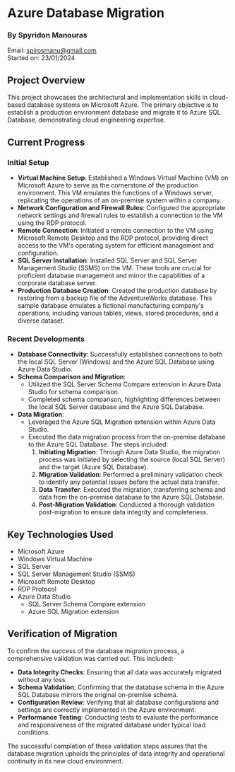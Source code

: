 # Azure Database Migration
### By Spyridon Manouras
Email: spirosmanu@gmail.com  
Started on: 23/01/2024

## Project Overview
This project showcases the architectural and implementation skills in cloud-based database systems on Microsoft Azure. The primary objective is to establish a production environment database and migrate it to Azure SQL Database, demonstrating cloud engineering expertise.

## Current Progress
### Initial Setup
- **Virtual Machine Setup**: Established a Windows Virtual Machine (VM) on Microsoft Azure to serve as the cornerstone of the production environment. This VM emulates the functions of a Windows server, replicating the operations of an on-premise system within a company.
- **Network Configuration and Firewall Rules**: Configured the appropriate network settings and firewall rules to establish a connection to the VM using the RDP protocol.
- **Remote Connection**: Initiated a remote connection to the VM using Microsoft Remote Desktop and the RDP protocol, providing direct access to the VM's operating system for efficient management and configuration.
- **SQL Server Installation**: Installed SQL Server and SQL Server Management Studio (SSMS) on the VM. These tools are crucial for proficient database management and mirror the capabilities of a corporate database server.
- **Production Database Creation**: Created the production database by restoring from a backup file of the AdventureWorks database. This sample database emulates a fictional manufacturing company's operations, including various tables, views, stored procedures, and a diverse dataset.

### Recent Developments
- **Database Connectivity**: Successfully established connections to both the local SQL Server (Windows) and the Azure SQL Database using Azure Data Studio.
- **Schema Comparison and Migration**: 
  - Utilized the SQL Server Schema Compare extension in Azure Data Studio for schema comparison.
  - Completed schema comparison, highlighting differences between the local SQL Server database and the Azure SQL Database.
- **Data Migration**:
  - Leveraged the Azure SQL Migration extension within Azure Data Studio.
  - Executed the data migration process from the on-premise database to the Azure SQL Database. The steps included:
    1. **Initiating Migration**: Through Azure Data Studio, the migration process was initiated by selecting the source (local SQL Server) and the target (Azure SQL Database).
    2. **Migration Validation**: Performed a preliminary validation check to identify any potential issues before the actual data transfer.
    3. **Data Transfer**: Executed the migration, transferring schema and data from the on-premise database to the Azure SQL Database.
    4. **Post-Migration Validation**: Conducted a thorough validation post-migration to ensure data integrity and completeness.

## Key Technologies Used
- Microsoft Azure
- Windows Virtual Machine
- SQL Server
- SQL Server Management Studio (SSMS)
- Microsoft Remote Desktop
- RDP Protocol
- Azure Data Studio
  - SQL Server Schema Compare extension
  - Azure SQL Migration extension

## Verification of Migration
To confirm the success of the database migration process, a comprehensive validation was carried out. This included:
- **Data Integrity Checks**: Ensuring that all data was accurately migrated without any loss.
- **Schema Validation**: Confirming that the database schema in the Azure SQL Database mirrors the original on-premise schema.
- **Configuration Review**: Verifying that all database configurations and settings are correctly implemented in the Azure environment.
- **Performance Testing**: Conducting tests to evaluate the performance and responsiveness of the migrated database under typical load conditions.

The successful completion of these validation steps assures that the database migration upholds the principles of data integrity and operational continuity in its new cloud environment.
